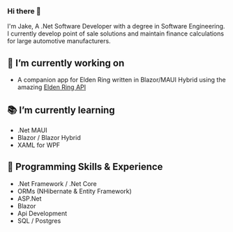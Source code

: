 ### Hi there 👋

I'm Jake, A .Net Software Developer with a degree in Software Engineering. I currently develop point of sale solutions and maintain finance calculations for large automotive manufacturers.

## 🔧 I’m currently working on
- A companion app for Elden Ring written in Blazor/MAUI Hybrid using the amazing [Elden Ring API](https://docs.eldenring.fanapis.com/)
 
## 📚 I’m currently learning
- .Net MAUI
- Blazor / Blazor Hybrid
- XAML for WPF

## 🧠 Programming Skills & Experience
- .Net Framework / .Net Core
- ORMs (NHibernate & Entity Framework)
- ASP.Net
- Blazor
- Api Development
- SQL / Postgres

